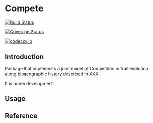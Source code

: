 # Compete

[![Build Status](https://travis-ci.org/ignacioq/Compete.jl.svg?branch=master)](https://travis-ci.org/ignacioq/Compete.jl)

[![Coverage Status](https://coveralls.io/repos/ignacioq/Compete.jl/badge.svg?branch=master&service=github)](https://coveralls.io/github/ignacioq/Compete.jl?branch=master)

[![codecov.io](http://codecov.io/github/ignacioq/Compete.jl/coverage.svg?branch=master)](http://codecov.io/github/ignacioq/Compete.jl?branch=master)

## Introduction

Package that implements a joint model of Competition in trait evolution along biogeographic history described in XXX.

It is under development.

## Usage


## Reference

